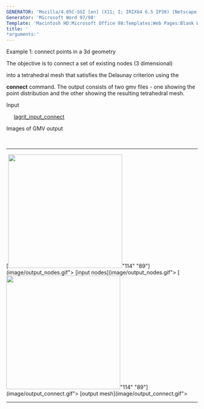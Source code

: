 ```yaml
---
GENERATOR: 'Mozilla/4.05C-SGI [en] (X11; I; IRIX64 6.5 IP30) [Netscape]'
Generator: 'Microsoft Word 97/98'
Template: 'Macintosh HD:Microsoft Office 98:Templates:Web Pages:Blank Web Page'
title: '
*arguments:'
---
```


 Example 1: connect points in a 3d geometry

  The objective is to connect a set of existing nodes (3 dimensional)

  into a tetrahedral mesh that satisfies the Delaunay criterion using
  the

  **connect** command.
  The output consists of two gmv files - one showing the point
  distribution and the other showing the resulting tetrahedral mesh.

 Input

      [lagrit\_input\_connect](../lagrit_input_connect)

 Images of GMV output

  

   ------------------------------------------------------------------------------------------------------------------------- -------------------------------------------------------------------------------------------------------------------------------
   [<img height="300" width="300" src="https://lanl.github.io/LaGriT/docs/assets/images/output_nodes_tn.gif">"114" "89"](image/output_nodes.gif"> [input nodes](image/output_nodes.gif">   [<img height="300" width="300" src="https://lanl.github.io/LaGriT/docs/assets/images/output_connect_tn.gif">"114" "89"](image/output_connect.gif"> [output mesh](image/output_connect.gif">
   ------------------------------------------------------------------------------------------------------------------------- -------------------------------------------------------------------------------------------------------------------------------


